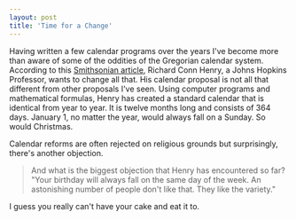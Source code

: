 ```yaml
---
layout: post  
title: 'Time for a Change'
---
```

Having written a few calendar programs over the years I've become more than aware of some of the oddities of the Gregorian calendar system. According to this [Smithsonian article](http://www.smithsonianmagazine.com/issues/2007/january/calendar.php), Richard Conn Henry, a Johns Hopkins Professor, wants to change all that. His calendar proposal is not all that different from other proposals I've seen. Using computer programs and mathematical formulas, Henry has created a standard calendar that is identical from year to year. It is twelve months long and consists of 364 days. January 1, no matter the year, would always fall on a Sunday. So would Christmas.

Calendar reforms are often rejected on religious grounds but surprisingly, there's another objection.

> And what is the biggest objection that Henry has encountered so far? "Your birthday will always fall on the same day of the week. An astonishing number of people don't like that. They like the variety."

I guess you really can't have your cake and eat it to.
